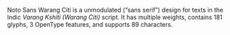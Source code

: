 Noto Sans Warang Citi is a unmodulated (“sans serif”) design for texts in the Indic _Varang Kshiti (Warang Citi)_ script. It has multiple weights, contains 181 glyphs, 3 OpenType features, and supports 89 characters.